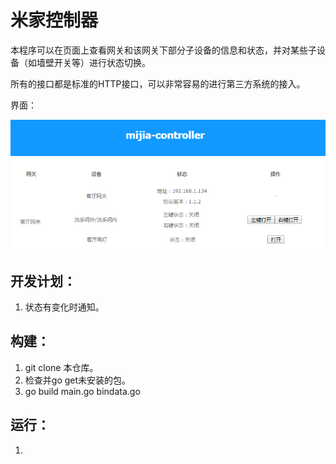 # 米家控制器

本程序可以在页面上查看网关和该网关下部分子设备的信息和状态，并对某些子设备（如墙壁开关等）进行状态切换。

所有的接口都是标准的HTTP接口，可以非常容易的进行第三方系统的接入。

界面：

![1.png][1]

## 开发计划：

1. 状态有变化时通知。

## 构建：

1. git clone 本仓库。
2. 检查并go get未安装的包。
3. go build main.go bindata.go

## 运行：

1.

[1]: https://github.com/hotsun168/mijia-controller/raw/master/readme_images/1.png
[2]: https://github.com/hotsun168/mijia-controller/raw/master/readme_images/2.gif